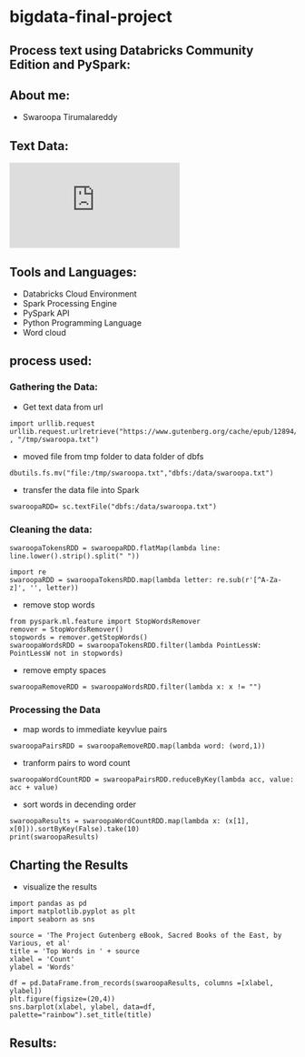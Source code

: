 # bigdata-final-project
## Process text using Databricks Community Edition and PySpark:
## About me:
- Swaroopa Tirumalareddy
## Text Data:
![Sacred Books of the East by Aśvaghosha](https://www.gutenberg.org/cache/epub/12894/pg12894.txt)
## Tools and Languages:
- Databricks Cloud Environment
- Spark Processing Engine
- PySpark API
- Python Programming Language
- Word cloud
## process used:
### Gathering the Data:
- Get text data from url
```
import urllib.request
urllib.request.urlretrieve("https://www.gutenberg.org/cache/epub/12894/pg12894.txt" , "/tmp/swaroopa.txt")
```

- moved file from tmp folder to data folder of dbfs
```
dbutils.fs.mv("file:/tmp/swaroopa.txt","dbfs:/data/swaroopa.txt")
```

- transfer the data file into Spark
```
swaroopaRDD= sc.textFile("dbfs:/data/swaroopa.txt")
```

### Cleaning the data:
```
swaroopaTokensRDD = swaroopaRDD.flatMap(lambda line: line.lower().strip().split(" "))
 ```
 ```
 import re
swaroopaRDD = swaroopaTokensRDD.map(lambda letter: re.sub(r'[^A-Za-z]', '', letter))
 ```
 
 - remove stop words
```
from pyspark.ml.feature import StopWordsRemover
remover = StopWordsRemover()
stopwords = remover.getStopWords()
swaroopaWordsRDD = swaroopaTokensRDD.filter(lambda PointLessW: PointLessW not in stopwords)
```
- remove empty spaces
```
swaroopaRemoveRDD = swaroopaWordsRDD.filter(lambda x: x != "")
```
### Processing the Data
- map words to immediate keyvlue pairs
```
swaroopaPairsRDD = swaroopaRemoveRDD.map(lambda word: (word,1))
```
- tranform pairs to word count
```
swaroopaWordCountRDD = swaroopaPairsRDD.reduceByKey(lambda acc, value: acc + value)
```
- sort words in decending order
```
swaroopaResults = swaroopaWordCountRDD.map(lambda x: (x[1], x[0])).sortByKey(False).take(10)
print(swaroopaResults)
```
## Charting the Results
- visualize the results
```
import pandas as pd
import matplotlib.pyplot as plt
import seaborn as sns

source = 'The Project Gutenberg eBook, Sacred Books of the East, by Various, et al'
title = 'Top Words in ' + source
xlabel = 'Count'
ylabel = 'Words'

df = pd.DataFrame.from_records(swaroopaResults, columns =[xlabel, ylabel]) 
plt.figure(figsize=(20,4))
sns.barplot(xlabel, ylabel, data=df, palette="rainbow").set_title(title)
```
## Results:
